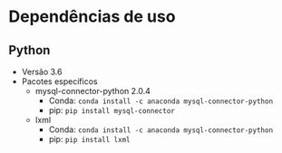 # Dependências de uso

## Python
* Versão 3.6
* Pacotes específicos
	* mysql-connector-python 2.0.4
		* Conda: `conda install -c anaconda mysql-connector-python `
		* pip: `pip install mysql-connector`
	* lxml
		* Conda: `conda install -c anaconda mysql-connector-python `
		* pip: `pip install lxml`